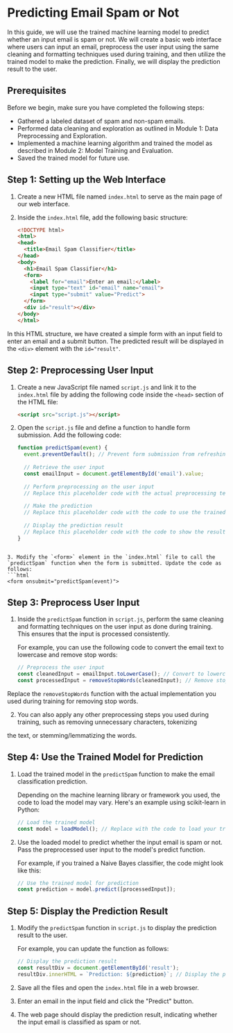 # Predicting Email Spam or Not

In this guide, we will use the trained machine learning model to predict whether an input email is spam or not. We will create a basic web interface where users can input an email, preprocess the user input using the same cleaning and formatting techniques used during training, and then utilize the trained model to make the prediction. Finally, we will display the prediction result to the user.

## Prerequisites
Before we begin, make sure you have completed the following steps:
- Gathered a labeled dataset of spam and non-spam emails.
- Performed data cleaning and exploration as outlined in Module 1: Data Preprocessing and Exploration.
- Implemented a machine learning algorithm and trained the model as described in Module 2: Model Training and Evaluation.
- Saved the trained model for future use.

## Step 1: Setting up the Web Interface
1. Create a new HTML file named `index.html` to serve as the main page of our web interface.

2. Inside the `index.html` file, add the following basic structure:
   ```html
   <!DOCTYPE html>
   <html>
   <head>
     <title>Email Spam Classifier</title>
   </head>
   <body>
     <h1>Email Spam Classifier</h1>
     <form>
       <label for="email">Enter an email:</label>
       <input type="text" id="email" name="email">
       <input type="submit" value="Predict">
     </form>
     <div id="result"></div>
   </body>
   </html>
   ```
In this HTML structure, we have created a simple form with an input field to enter an email and a submit button. The predicted result will be displayed in the `<div>` element with the `id="result"`.

## Step 2: Preprocessing User Input
1. Create a new JavaScript file named `script.js` and link it to the `index.html` file by adding the following code inside the `<head>` section of the HTML file:
   ```html
   <script src="script.js"></script>
   ```

2. Open the `script.js` file and define a function to handle form submission. Add the following code:
   ```javascript
   function predictSpam(event) {
     event.preventDefault(); // Prevent form submission from refreshing the page
     
     // Retrieve the user input
     const emailInput = document.getElementById('email').value;
     
     // Perform preprocessing on the user input
     // Replace this placeholder code with the actual preprocessing techniques used during training
     
     // Make the prediction
     // Replace this placeholder code with the code to use the trained model for prediction
     
     // Display the prediction result
     // Replace this placeholder code with the code to show the result to the user
   }
```

3. Modify the `<form>` element in the `index.html` file to call the `predictSpam` function when the form is submitted. Update the code as follows:
```html
<form onsubmit="predictSpam(event)">
```

## Step 3: Preprocess User Input
1. Inside the `predictSpam` function in `script.js`, perform the same cleaning and formatting techniques on the user input as done during training. This ensures that the input is processed consistently.

   For example, you can use the following code to convert the email text to lowercase and remove stop words:
   ```javascript
   // Preprocess the user input
   const cleanedInput = emailInput.toLowerCase(); // Convert to lowercase
   const processedInput = removeStopWords(cleanedInput); // Remove stop words
   ```
Replace the `removeStopWords` function with the actual implementation you used during training for removing stop words.

2. You can also apply any other preprocessing steps you used during training, such as removing unnecessary characters, tokenizing

 the text, or stemming/lemmatizing the words.

## Step 4: Use the Trained Model for Prediction
1. Load the trained model in the `predictSpam` function to make the email classification prediction.

   Depending on the machine learning library or framework you used, the code to load the model may vary. Here's an example using scikit-learn in Python:
   ```javascript
   // Load the trained model
   const model = loadModel(); // Replace with the code to load your trained model
   ```

2. Use the loaded model to predict whether the input email is spam or not. Pass the preprocessed user input to the model's predict function.

   For example, if you trained a Naive Bayes classifier, the code might look like this:
   ```javascript
   // Use the trained model for prediction
   const prediction = model.predict([processedInput]);
   ```

## Step 5: Display the Prediction Result
1. Modify the `predictSpam` function in `script.js` to display the prediction result to the user.

   For example, you can update the function as follows:
   ```javascript
   // Display the prediction result
   const resultDiv = document.getElementById('result');
   resultDiv.innerHTML = `Prediction: ${prediction}`; // Display the prediction result to the user
   ```

2. Save all the files and open the `index.html` file in a web browser.

3. Enter an email in the input field and click the "Predict" button.

4. The web page should display the prediction result, indicating whether the input email is classified as spam or not.


